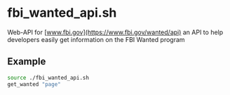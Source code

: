 # fbi_wanted_api.sh
Web-API for [www.fbi.gov](https://www.fbi.gov/wanted/api) an API to help developers easily get information on the FBI Wanted program

## Example
```bash
source ./fbi_wanted_api.sh
get_wanted "page"
```
